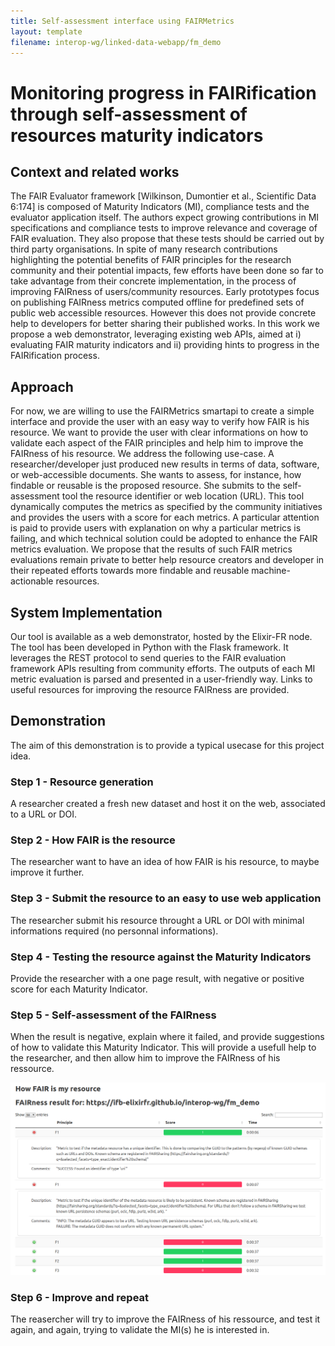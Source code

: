 ```yaml
---
title: Self-assessment interface using FAIRMetrics
layout: template
filename: interop-wg/linked-data-webapp/fm_demo
--- 
```


# Monitoring progress in FAIRification through self-assessment of resources maturity indicators

## Context and related works

The FAIR Evaluator framework [Wilkinson, Dumontier et al., Scientific Data 6:174] is composed of Maturity Indicators (MI), compliance tests and the evaluator application itself. The authors expect growing contributions in MI specifications and compliance tests to improve relevance and coverage of FAIR evaluation. They also propose that these tests should be carried out by third party organisations. 
In spite of many research contributions highlighting the potential benefits of FAIR principles for the research community and their potential impacts, few efforts have been done so far to take advantage from their concrete implementation, in the process of improving FAIRness of users/community resources. Early prototypes focus on publishing FAIRness metrics computed offline for predefined sets of public web accessible resources. However this does not provide concrete help to developers for better sharing their published works. 
In this work we propose a web demonstrator, leveraging existing web APIs, aimed at i) evaluating FAIR maturity indicators and ii) providing hints to progress in the FAIRification process. 

## Approach 

For now, we are willing to use the FAIRMetrics smartapi to create a simple interface and provide the user with an easy way to verify how FAIR is his resource.
We want to provide the user with clear informations on how to validate each aspect of the FAIR principles and help him to improve the FAIRness of his resource.
We address the following use-case. A researcher/developer just produced new results in terms of data, software, or web-accessible documents. She wants to assess, for instance, how findable or reusable is the proposed resource. She submits to the self-assessment tool the resource identifier or web location (URL). This tool dynamically computes the metrics as specified by the community initiatives and provides the users with a score for each metrics. A particular attention is paid to provide users with explanation on why a particular metrics is failing, and which technical solution  could be adopted to enhance the FAIR metrics evaluation. 
We propose that the results of such FAIR metrics evaluations remain private to better help resource creators and developer in their repeated efforts towards more findable and reusable machine-actionable resources. 

## System Implementation

Our tool is available as a web demonstrator, hosted by the Elixir-FR node. The tool has been developed in Python with the Flask framework. It leverages the REST protocol to send queries to the FAIR evaluation framework APIs resulting from community efforts. The outputs of each MI metric evaluation is parsed and presented in a user-friendly way. Links to useful resources for improving the resource FAIRness are provided. 

## Demonstration

The aim of this demonstration is to provide a typical usecase for this project idea.

### Step 1 - Resource generation

A researcher created a fresh new dataset and host it on the web, associated to a URL or DOI.

### Step 2 - How FAIR is the resource

The researcher want to have an idea of how FAIR is his resource, to maybe improve it further.

### Step 3 - Submit the resource to an easy to use web application

The researcher submit his resource throught a URL or DOI with minimal informations required (no personnal informations).

### Step 4 - Testing the resource against the Maturity Indicators

Provide the researcher with a one page result, with negative or positive score for each Maturity Indicator.

### Step 5 - Self-assessment of the FAIRness

When the result is negative, explain where it failed, and provide suggestions of how to validate this Maturity Indicator.
This will provide a usefull help to the researcher, and then allow him to improve the FAIRness of his ressource.

![fb_result_screen](../images/screen_fm_app.png)

### Step 6 - Improve and repeat

The reasercher will try to improve the FAIRness of his ressource, and test it again, and again, trying to validate the MI(s) he is interested in.


